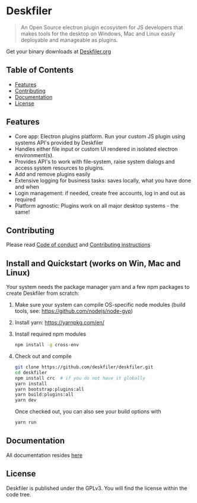 # Deskfiler
<!--{h1:.massive-header.-with-tagline}-->

> An Open Source electron plugin ecosystem for JS developers that makes tools for the desktop on Windows, Mac and Linux
easily deployable and manageable as plugins.<br>

Get your binary downloads at [Deskfiler.org](https://www.deskfiler.org/)

## Table of Contents

* [Features](#features)
* [Contributing](#contributing)
* [Documentation](#features)
* [License](#license)

## Features
* Core app: Electron plugins platform. Run your custom JS plugin using systems API's provided by Deskfiler
* Handles either file input or custom UI rendered in isolated electron environment(s).
* Provides API's to work with file-system, raise system dialogs and access system resources to plugins.
* Add and remove plugins easily
* Extensive logging for business tasks: saves locally, what you have done and when
* Login management: if needed, create free accounts, log in and out as required
* Platform agnostic: Plugins work on all major desktop systems - the same!

## Contributing

Please read [Code of conduct](./docs/CODE_OF_CONDUCT.md) and [Contributing instructions](./docs/CONTRIBUTING.md)

## Install and Quickstart (works on Win, Mac and Linux)

Your system needs the package manager yarn and a few npm packages to create Deskfiler from scratch:

1. Make sure your system can compile OS-specific node modules (build tools, see: https://github.com/nodejs/node-gyp)

2. Install yarn: https://yarnpkg.com/en/

3. Install required npm modules
    ```sh
    npm install -g cross-env
    ```
4. Check out and compile
    ```sh
    git clone https://github.com/deskfiler/deskfiler.git
    cd deskfiler
    npm install crc  # if you do not have it globally
    yarn install
    yarn bootstrap:plugins:all
    yarn build:plugins:all
    yarn dev
    ```
    Once checked out, you can also see your build options with
    ```sh
    yarn run
    ```
   
## Documentation

All documentation resides [here](https://github.com/deskfiler/deskfiler/tree/master/docs)

## License

Deskfiler is published under the GPLv3. You will find the license within the code tree.
